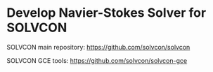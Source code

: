 Develop Navier-Stokes Solver for SOLVCON
========================================

SOLVCON main repository: https://github.com/solvcon/solvcon

SOLVCON GCE tools: https://github.com/solvcon/solvcon-gce
